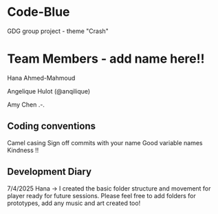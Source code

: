 # Code-Blue
GDG group project - theme "Crash" 

# Team Members - add name here!!
Hana Ahmed-Mahmoud 

Angelique Hulot (@anqilique)

Amy Chen .-.

## Coding conventions 
Camel casing 
Sign off commits with your name 
Good variable names 
Kindness !!

## Development Diary 
7/4/2025
Hana -> I created the basic folder structure and movement for player ready for future sessions. Please feel free to add folders for prototypes, add any music and art created too! 

